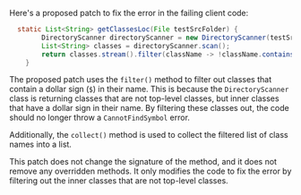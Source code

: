 Here's a proposed patch to fix the error in the failing client code:
```java
  static List<String> getClassesLoc(File testSrcFolder) {
        DirectoryScanner directoryScanner = new DirectoryScanner(testSrcFolder, TestListResolver.getWildcard());
        List<String> classes = directoryScanner.scan();
        return classes.stream().filter(className -> !className.contains("$")).collect(Collectors.toList());
    }
```
The proposed patch uses the `filter()` method to filter out classes that contain a dollar sign (`$`) in their name. This is because the `DirectoryScanner` class is returning classes that are not top-level classes, but inner classes that have a dollar sign in their name. By filtering these classes out, the code should no longer throw a `CannotFindSymbol` error.

Additionally, the `collect()` method is used to collect the filtered list of class names into a list.

This patch does not change the signature of the method, and it does not remove any overridden methods. It only modifies the code to fix the error by filtering out the inner classes that are not top-level classes.